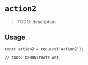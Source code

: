 # `action2`

> TODO: description

## Usage

```
const action2 = require('action2');

// TODO: DEMONSTRATE API
```
